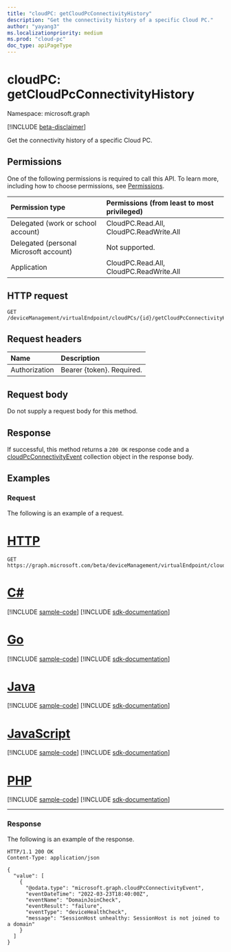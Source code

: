 ```yaml
---
title: "cloudPC: getCloudPcConnectivityHistory"
description: "Get the connectivity history of a specific Cloud PC."
author: "yayang3"
ms.localizationpriority: medium
ms.prod: "cloud-pc"
doc_type: apiPageType
---
```


# cloudPC: getCloudPcConnectivityHistory

Namespace: microsoft.graph

[!INCLUDE [beta-disclaimer](../../includes/beta-disclaimer.md)]

Get the connectivity history of a specific Cloud PC.

## Permissions

One of the following permissions is required to call this API. To learn more, including how to choose permissions, see [Permissions](/graph/permissions-reference).

|Permission type|Permissions (from least to most privileged)|
|:---|:---|
|Delegated (work or school account)|CloudPC.Read.All, CloudPC.ReadWrite.All|
|Delegated (personal Microsoft account)|Not supported.|
|Application|CloudPC.Read.All, CloudPC.ReadWrite.All|

## HTTP request

<!-- {
  "blockType": "ignored"
}
-->

``` http
GET /deviceManagement/virtualEndpoint/cloudPCs/{id}/getCloudPcConnectivityHistory
```

## Request headers

|Name|Description|
|:---|:---|
|Authorization|Bearer {token}. Required.|

## Request body

Do not supply a request body for this method.

## Response

If successful, this method returns a `200 OK` response code and a [cloudPcConnectivityEvent](../resources/cloudpcconnectivityevent.md) collection object in the response body.

## Examples

### Request

The following is an example of a request.


# [HTTP](#tab/http)
<!-- {
  "blockType": "request",
  "name": "cloudpc.getCloudPcConnectivityHistory"
}
-->
``` http
GET https://graph.microsoft.com/beta/deviceManagement/virtualEndpoint/cloudPCs/{id}/getCloudPcConnectivityHistory
```

# [C#](#tab/csharp)
[!INCLUDE [sample-code](../includes/snippets/csharp/cloudpcgetcloudpcconnectivityhistory-csharp-snippets.md)]
[!INCLUDE [sdk-documentation](../includes/snippets/snippets-sdk-documentation-link.md)]

# [Go](#tab/go)
[!INCLUDE [sample-code](../includes/snippets/go/cloudpcgetcloudpcconnectivityhistory-go-snippets.md)]
[!INCLUDE [sdk-documentation](../includes/snippets/snippets-sdk-documentation-link.md)]

# [Java](#tab/java)
[!INCLUDE [sample-code](../includes/snippets/java/cloudpcgetcloudpcconnectivityhistory-java-snippets.md)]
[!INCLUDE [sdk-documentation](../includes/snippets/snippets-sdk-documentation-link.md)]

# [JavaScript](#tab/javascript)
[!INCLUDE [sample-code](../includes/snippets/javascript/cloudpcgetcloudpcconnectivityhistory-javascript-snippets.md)]
[!INCLUDE [sdk-documentation](../includes/snippets/snippets-sdk-documentation-link.md)]

# [PHP](#tab/php)
[!INCLUDE [sample-code](../includes/snippets/php/cloudpcgetcloudpcconnectivityhistory-php-snippets.md)]
[!INCLUDE [sdk-documentation](../includes/snippets/snippets-sdk-documentation-link.md)]

---

### Response

The following is an example of the response.

<!-- {
  "blockType": "response",
  "@odata.type": "Collection(microsoft.graph.cloudPcConnectivityEvent)",
  "name": "cloudpc.getCloudPcConnectivityHistory"
}
-->

``` http
HTTP/1.1 200 OK
Content-Type: application/json

{
  "value": [
    {
      "@odata.type": "microsoft.graph.cloudPcConnectivityEvent",
      "eventDateTime": "2022-03-23T18:40:00Z",
      "eventName": "DomainJoinCheck",
      "eventResult": "failure",
      "eventType": "deviceHealthCheck",
      "message": "SessionHost unhealthy: SessionHost is not joined to a domain"
    }
  ]
}
```

